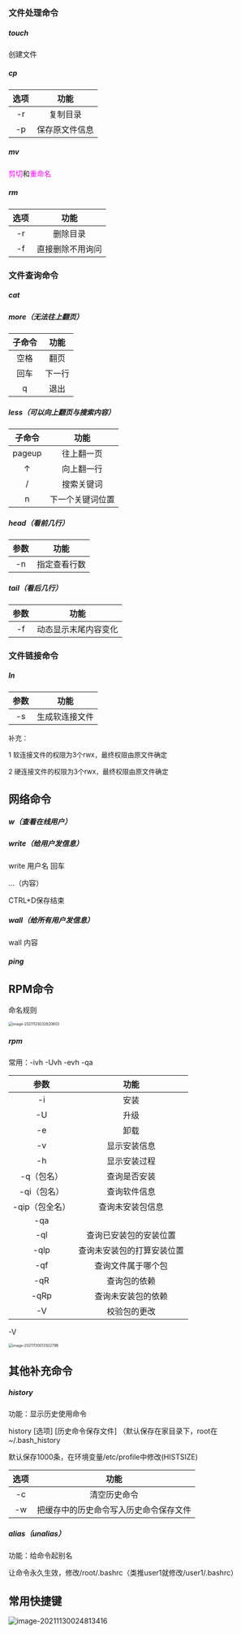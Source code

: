 ### 文件处理命令

##### touch

创建文件

##### cp

| 选项 |      功能      |
| :--: | :------------: |
|  -r  |    复制目录    |
|  -p  | 保存原文件信息 |

##### mv

<font color=FF00FF>剪切</font>和<font color=FF00FF>重命名</font>

##### rm

| 选项 |       功能       |
| :--: | :--------------: |
|  -r  |     删除目录     |
|  -f  | 直接删除不用询问 |

### 文件查询命令

##### cat	

##### more（无法往上翻页）

| 子命令 |  功能  |
| :----: | :----: |
|  空格  |  翻页  |
|  回车  | 下一行 |
|   q    |  退出  |

##### less（可以向上翻页与搜索内容）

| 子命令 |       功能       |
| :----: | :--------------: |
| pageup |    往上翻一页    |
|   ↑    |    向上翻一行    |
|   /    |    搜索关键词    |
|   n    | 下一个关键词位置 |

##### head（看前几行）

| 参数 |     功能     |
| :--: | :----------: |
|  -n  | 指定查看行数 |

##### tail（看后几行）

| 参数 |         功能         |
| :--: | :------------------: |
|  -f  | 动态显示末尾内容变化 |

### 文件链接命令

##### ln

| 参数 |      功能      |
| :--: | :------------: |
|  -s  | 生成软连接文件 |

<font size=2>补充：</font>

<font size=2>1 软连接文件的权限为3个rwx，最终权限由原文件确定</font>

<font size=2>2 硬连接文件的权限为3个rwx，最终权限由原文件确定</font>



## 网络命令

##### w（查看在线用户）

##### write（给用户发信息）

write 用户名 回车

...（内容）

CTRL+D保存结束

##### wall（给所有用户发信息）

wall 内容

##### ping





## RPM命令

命名规则

<img src="D:\typora\pic\Linux命令\image-20211129232820603.png" alt="image-20211129232820603" style="zoom:50%;" /> 

##### rpm

常用：-ivh  -Uvh  -evh -qa 

|      参数      |            功能            |
| :------------: | :------------------------: |
|       -i       |            安装            |
|       -U       |            升级            |
|       -e       |            卸载            |
|       -v       |        显示安装信息        |
|       -h       |        显示安装过程        |
|   -q（包名）   |        查询是否安装        |
|  -qi（包名）   |        查询软件信息        |
| -qip（包全名） |      查询未安装包信息      |
|      -qa       |                            |
|      -ql       |   查询已安装包的安装位置   |
|      -qlp      | 查询未安装包的打算安装位置 |
|      -qf       |     查询文件属于哪个包     |
|      -qR       |        查询包的依赖        |
|      -qRp      |     查询未安装包的依赖     |
|       -V       |        校验包的更改        |

-V

<img src="D:\typora\pic\Linux命令\image-20211130013502796.png" alt="image-20211130013502796" style="zoom:50%;" /> 



## 其他补充命令

##### history

功能：显示历史使用命令

history [选项] [历史命令保存文件]          （默认保存在家目录下，root在~/.bash_history

默认保存1000条，在环境变量/etc/profile中修改(HISTSIZE)

| 选项 |                  功能                  |
| :--: | :------------------------------------: |
|  -c  |              清空历史命令              |
|  -w  | 把缓存中的历史命令写入历史命令保存文件 |

##### alias（unalias）

功能：给命令起别名

让命令永久生效，修改/root/.bashrc（类推user1就修改/user1/.bashrc）



## 常用快捷键

![image-20211130024813416](D:\typora\pic\Linux命令\image-20211130024813416.png)


